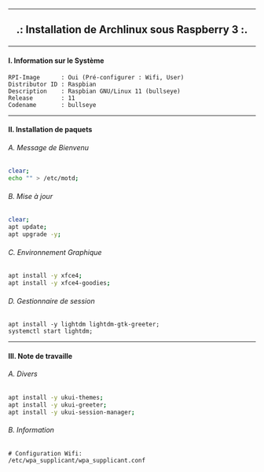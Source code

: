 ------------------------------------------------------------------------------------------------------------------------------------------------

## <p align='center'> .: Installation de Archlinux sous Raspberry 3 :. </p>

------------------------------------------------------------------------------------------------------------------------------------------------

#### I. Information sur le Système
```
RPI-Image      : Oui (Pré-configurer : Wifi, User)
Distributor ID : Raspbian
Description    : Raspbian GNU/Linux 11 (bullseye)
Release        : 11
Codename       : bullseye
```

------------------------------------------------------------------------------------------------------------------------------------------------
#### II. Installation de paquets

###### A. Message de Bienvenu
```bash
clear;
echo "" > /etc/motd;
```

###### B. Mise à jour
```bash
clear;
apt update;
apt upgrade -y;
```

###### C. Environnement Graphique
```bash
apt install -y xfce4;
apt install -y xfce4-goodies;
```

###### D. Gestionnaire de session
```
apt install -y lightdm lightdm-gtk-greeter;
systemctl start lightdm;
```




------------------------------------------------------------------------------------------------------------------------------------------------
#### III. Note de travaille
###### A. Divers
```bash
apt install -y ukui-themes;
apt install -y ukui-greeter;
apt install -y ukui-session-manager;
```

###### B. Information
```
# Configuration Wifi:
/etc/wpa_supplicant/wpa_supplicant.conf
```
